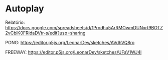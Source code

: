 # Autoplay

Relatório: https://docs.google.com/spreadsheets/d/1Prodhu5ArRMOwmDUNxrt9BOTZ2vCblK0FRldaDVtr-s/edit?usp=sharing

PONG: https://editor.p5js.org/LeonarDev/sketches/AVdhVQ8ro

FREEWAY: https://editor.p5js.org/LeonarDev/sketches/UFaV1WJ4l
